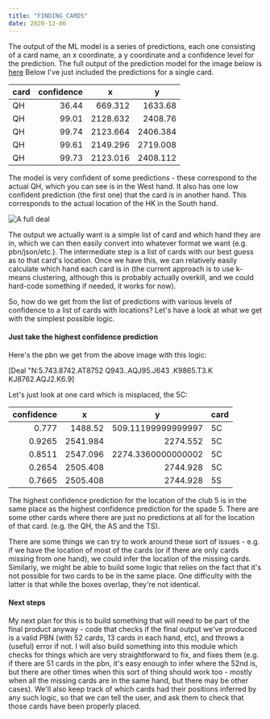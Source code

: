 ```yaml
---
title: "FINDING_CARDS"
date: 2020-12-06
---
```


The output of the ML model is a series of predictions, each one consisting of a card name, an x coordinate, a y coordinate and a confidence level for the prediction. The full output of the prediction model for the image below is [here](/johnfaben/ocr/all_predictions_2.csv) Below I've just included the predictions for a single card. 

<table class="table table-bordered table-hover table-condensed">
<thead><tr><th title="Field #1">card</th>
<th title="Field #2">confidence</th>
<th title="Field #3">x</th>
<th title="Field #4">y</th>
</tr></thead>
<tbody><tr>
<td>QH</td>
<td align="right">36.44</td>
<td align="right">669.312</td>
<td align="right">1633.68</td>
</tr>
<tr>
<td>QH</td>
<td align="right">99.01</td>
<td align="right">2128.632</td>
<td align="right">2408.76</td>
</tr>
<tr>
<td>QH</td>
<td align="right">99.74</td>
<td align="right">2123.664</td>
<td align="right">2406.384</td>
</tr>
<tr>
<td>QH</td>
<td align="right">99.61</td>
<td align="right">2149.296</td>
<td align="right">2719.008</td>
</tr>
<tr>
<td>QH</td>
<td align="right">99.73</td>
<td align="right">2123.016</td>
<td align="right">2408.112</td>
</tr>
</tbody></table>

The model is very confident of some predictions - these correspond to the actual QH, which you can see is in the West hand. It also has one low confident prediction (the first one) that the card is in another hand. This corresponds to the actual location of the HK in the South hand. 

![A full deal](/johnfaben/images/2.jpg)

The output we actually want is a simple list of card and which hand they are in, which we can then easily convert into whatever format we want (e.g. pbn/json/etc.). The intermediate step is a list of cards with our best guess as to that card's location. Once we have this, we can relatively easily calculate which hand each card is in (the current approach is to use k-means clustering, although this is probably actually overkill, and we could hard-code something if needed, it works for now). 

So, how do we get from the list of predictions with various levels of confidence to a list of cards with locations? Let's have a look at what we get with the simplest possible logic.

#### Just take the highest confidence prediction

Here's the pbn we get from the above image with this logic: 

[Deal "N:5.743.8742.AT8752 Q943..AQJ95.J643 .K9865.T3.K KJ8762.AQJ2.K6.9]

Let's just look at one card which is misplaced, the 5C:

<table class="table table-bordered table-hover table-condensed">
<thead><tr><th title="Field #1">confidence</th>
<th title="Field #2">x</th>
<th title="Field #3">y</th>
<th title="Field #4">card</th>
</tr></thead>
<tbody><tr>
<td align="right">0.777</td>
<td align="right">1488.52</td>
<td align="right">509.11199999999997</td>
<td>5C</td>
</tr>
<tr>
<td align="right">0.9265</td>
<td align="right">2541.984</td>
<td align="right">2274.552</td>
<td>5C</td>
</tr>
<tr>
<td align="right">0.8511</td>
<td align="right">2547.096</td>
<td align="right">2274.3360000000002</td>
<td>5C</td>
</tr>
<tr>
<td align="right">0.2654</td>
<td align="right">2505.408</td>
<td align="right">2744.928</td>
<td>5C</td>
</tr>
<tr>
<td align="right">0.7665</td>
<td align="right">2505.408</td>
<td align="right">2744.928</td>
<td>5S</td>
</tr>
</tbody></table>

The highest confidence prediction for the location of the club 5 is in the same place as the highest confidence prediction for the spade 5.
There are some other cards where there are just no predictions at all for the location of that card. (e.g. the QH, the AS and the TS). 

There are some things we can try to work around these sort of issues - e.g. if we have the location of most of the cards (or if there are only cards missing from one hand), we could infer the location of the missing cards. Similarly, we might be able to build some logic that relies on the fact that it's not possible for two cards to be in the same place. One difficulty with the latter is that while the boxes overlap, they're not identical.

#### Next steps

My next plan for this is to build something that will need to be part of the final product anyway - code that checks if the final output we've produced is a valid PBN (with 52 cards, 13 cards in each hand, etc), and throws a (useful) error if not. I will also build something into this module which checks for things which are very straightforward to fix, and fixes them (e.g. if there are 51 cards in the pbn, it's easy enough to infer where the 52nd is, but there are other times when this sort of thing should work too - mostly when all the missing cards are in the same hand, but there may be other cases). We'll also keep track of which cards had their positions inferred by any such logic, so that we can tell the user, and ask them to check that those cards have been properly placed. 
